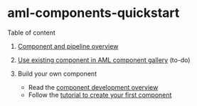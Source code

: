 # aml-components-quickstart

Table of content
1. [Component and pipeline overview](./component-pipeline-overview.md)

1. [Use existing component in AML component gallery](./tutorial-use-existing-component-to-build-pipeline.ipynb) (to-do)

1. Build your own component
    - Read the [component development overview](./component-development-overview.md)
    - Follow the [tutorial to create your first component](tutorial-create-first-component.ipynb)  
